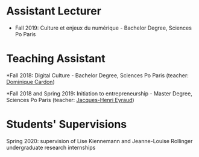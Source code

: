# Assistant Lecturer

* Fall 2019: Culture et enjeux du numérique - Bachelor Degree, Sciences Po Paris

# Teaching Assistant

*Fall 2018: Digital Culture - Bachelor Degree, Sciences Po Paris (teacher: [Dominique Cardon](https://medialab.sciencespo.fr/equipe/dominique-cardon/))

*Fall 2018 and Spring 2019:  Initiation to entrepreneurship - Master Degree, Sciences Po Paris (teacher: [Jacques-Henri Eyraud](https://fr.wikipedia.org/wiki/Jacques-Henri_Eyraud))

# Students' Supervisions

Spring 2020: supervision of Lise Kiennemann and Jeanne-Louise Rollinger undergraduate research internships
